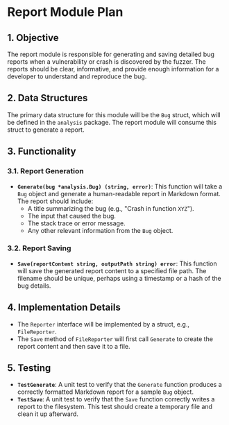 # Report Module Plan

## 1. Objective

The report module is responsible for generating and saving detailed bug reports when a vulnerability or crash is discovered by the fuzzer. The reports should be clear, informative, and provide enough information for a developer to understand and reproduce the bug.

## 2. Data Structures

The primary data structure for this module will be the `Bug` struct, which will be defined in the `analysis` package. The report module will consume this struct to generate a report.

## 3. Functionality

### 3.1. Report Generation

-   **`Generate(bug *analysis.Bug) (string, error)`**: This function will take a `Bug` object and generate a human-readable report in Markdown format. The report should include:
    -   A title summarizing the bug (e.g., "Crash in function `XYZ`").
    -   The input that caused the bug.
    -   The stack trace or error message.
    -   Any other relevant information from the `Bug` object.

### 3.2. Report Saving

-   **`Save(reportContent string, outputPath string) error`**: This function will save the generated report content to a specified file path. The filename should be unique, perhaps using a timestamp or a hash of the bug details.

## 4. Implementation Details

-   The `Reporter` interface will be implemented by a struct, e.g., `FileReporter`.
-   The `Save` method of `FileReporter` will first call `Generate` to create the report content and then save it to a file.

## 5. Testing

-   **`TestGenerate`**: A unit test to verify that the `Generate` function produces a correctly formatted Markdown report for a sample `Bug` object.
-   **`TestSave`**: A unit test to verify that the `Save` function correctly writes a report to the filesystem. This test should create a temporary file and clean it up afterward.
